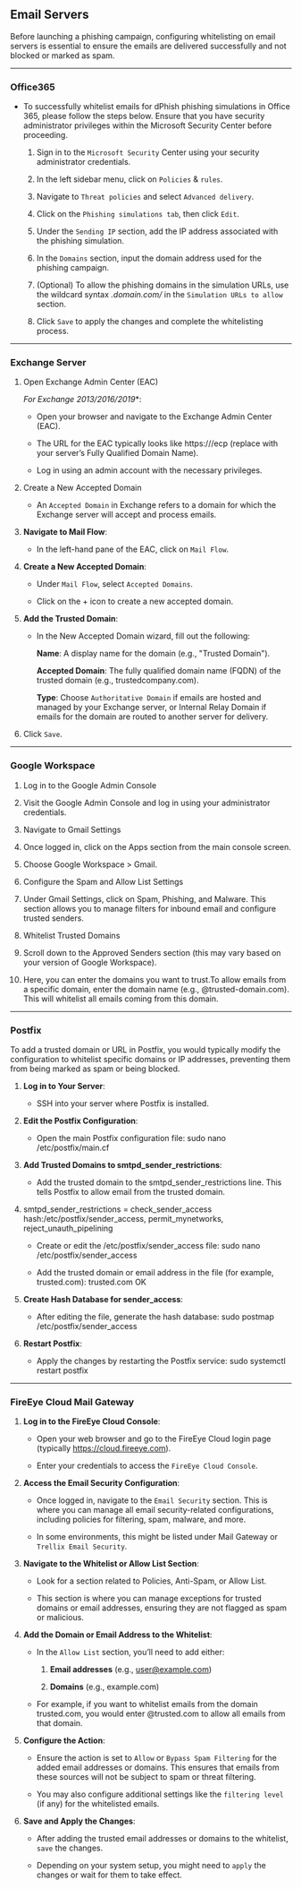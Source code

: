 ## Email Servers 

Before launching a phishing campaign, configuring whitelisting on email servers is essential to ensure the emails are delivered successfully and not blocked or marked as spam. 

--- 

### Office365 

- To successfully whitelist emails for dPhish phishing simulations in Office 365, please follow the steps below. Ensure that you have security administrator privileges within the Microsoft Security Center before proceeding. 

    1. Sign in to the `Microsoft Security` Center using your security administrator credentials. 

    2. In the left sidebar menu, click on `Policies` & `rules`. 

    3. Navigate to `Threat policies` and select `Advanced delivery`. 

    4. Click on the `Phishing simulations tab`, then click `Edit`. 

    5. Under the `Sending IP` section, add the IP address associated with the phishing simulation. 

    7. In the `Domains` section, input the domain address used for the phishing campaign. 

    8. (Optional) To allow the phishing domains in the simulation URLs, use the wildcard syntax *.domain.com/* in the `Simulation URLs to allow` section. 

    9. Click `Save` to apply the changes and complete the whitelisting process. 

---

### Exchange Server 

1.  Open Exchange Admin Center (EAC) 

    **For Exchange* 2013/2016/2019**: 

    - Open your browser and navigate to the Exchange Admin Center (EAC). 

    - The URL for the EAC typically looks like https://<ExchangeServerFQDN>/ecp (replace <ExchangeServerFQDN> with your server’s Fully Qualified Domain Name). 

    - Log in using an admin account with the necessary privileges. 

2. Create a New Accepted Domain 

    - An `Accepted Domain` in Exchange refers to a domain for which the Exchange server will accept and process emails. 

3. **Navigate to Mail Flow**: 

    - In the left-hand pane of the EAC, click on `Mail Flow`. 

4. **Create a New Accepted Domain**: 

    - Under `Mail Flow`, select `Accepted Domains`. 

    - Click on the + icon to create a new accepted domain. 

5. **Add the Trusted Domain**: 

    - In the New Accepted Domain wizard, fill out the following: 

        **Name**: A display name for the domain (e.g., "Trusted Domain"). 

        **Accepted Domain**: The fully qualified domain name (FQDN) of the trusted domain (e.g., trustedcompany.com). 

        **Type**: Choose `Authoritative Domain` if emails are hosted and managed by your Exchange server, or Internal Relay Domain if emails for the domain are routed to another server for delivery. 

6. Click `Save`. 

---

### Google Workspace 

1. Log in to the Google Admin Console 

2. Visit the Google Admin Console and log in using your administrator credentials. 

3. Navigate to Gmail Settings 

4. Once logged in, click on the Apps section from the main console screen. 

5. Choose Google Workspace > Gmail. 

6. Configure the Spam and Allow List Settings 

7. Under Gmail Settings, click on Spam, Phishing, and Malware. This section allows you to manage filters for inbound email and configure trusted senders. 

8. Whitelist Trusted Domains 

9. Scroll down to the Approved Senders section (this may vary based on your version of Google Workspace). 

10. Here, you can enter the domains you want to trust.To allow emails from a specific domain, enter the domain name (e.g., @trusted-domain.com). This will whitelist all emails coming from this domain. 

--- 

### Postfix 

To add a trusted domain or URL in Postfix, you would typically modify the configuration to whitelist specific domains or IP addresses, preventing them from being marked as spam or being blocked. 

1. **Log in to Your Server**: 

    - SSH into your server where Postfix is installed. 

2. **Edit the Postfix Configuration**: 

    - Open the main Postfix configuration file: sudo nano /etc/postfix/main.cf 

3. **Add Trusted Domains to smtpd_sender_restrictions**: 

    - Add the trusted domain to the smtpd_sender_restrictions line. This tells Postfix to allow email from the trusted domain. 

4. smtpd_sender_restrictions = check_sender_access hash:/etc/postfix/sender_access, permit_mynetworks, reject_unauth_pipelining 

    - Create or edit the /etc/postfix/sender_access file: sudo nano /etc/postfix/sender_access 
 
    - Add the trusted domain or email address in the file (for example, trusted.com): trusted.com OK 

5. **Create Hash Database for sender_access**: 

    - After editing the file, generate the hash database: sudo postmap /etc/postfix/sender_access 

6. **Restart Postfix**: 

    - Apply the changes by restarting the Postfix service: sudo systemctl restart postfix 

---

### FireEye Cloud Mail Gateway 

1. **Log in to the FireEye Cloud Console**: 

    - Open your web browser and go to the FireEye Cloud login page (typically https://cloud.fireeye.com). 

    - Enter your credentials to access the `FireEye Cloud Console`. 

2. **Access the Email Security Configuration**: 

    - Once logged in, navigate to the `Email Security` section. This is where you can manage all email security-related configurations, including policies for filtering, spam, malware, and more. 

    - In some environments, this might be listed under Mail Gateway or `Trellix Email Security`. 

3. **Navigate to the Whitelist or Allow List Section**: 

    - Look for a section related to Policies, Anti-Spam, or Allow List. 

    - This section is where you can manage exceptions for trusted domains or email addresses, ensuring they are not flagged as spam or malicious. 

4. **Add the Domain or Email Address to the Whitelist**: 

    - In the `Allow List` section, you’ll need to add either: 

        1. **Email addresses** (e.g., user@example.com) 

        2. **Domains** (e.g., example.com) 

    - For example, if you want to whitelist emails from the domain trusted.com, you would enter @trusted.com to allow all emails from that domain. 

5. **Configure the Action**: 

    - Ensure the action is set to `Allow` or `Bypass Spam Filtering` for the added email addresses or domains. This ensures that emails from these sources will not be subject to spam or threat filtering. 

    - You may also configure additional settings like the `filtering level` (if any) for the whitelisted emails. 

6. **Save and Apply the Changes**: 

    - After adding the trusted email addresses or domains to the whitelist, `save` the changes. 

    - Depending on your system setup, you might need to `apply` the changes or wait for them to take effect. 